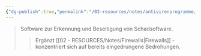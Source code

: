 ```yaml
---
{"dg-publish":true,"permalink":"/02-resources/notes/antivirenprogramme/","tags":["it-sicherheit/technisch"],"noteIcon":"","updated":"2025-08-28T17:45:54.000+02:00"}
---
```


>Software zur Erkennung und Beseitigung von Schadsoftware.
>>Ergänzt [[02 - RESOURCES/Notes/Firewalls\|Firewalls]] - konzentriert sich auf bereits eingedrungene Bedrohungen.